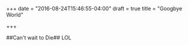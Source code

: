 +++
date = "2016-08-24T15:46:55-04:00"
draft = true
title = "Googbye World"

+++

##Can't wait to Die##
LOL
